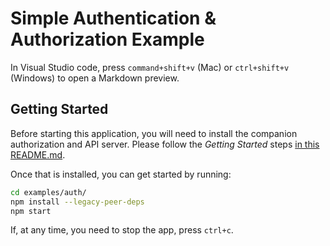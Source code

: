 # Simple Authentication & Authorization Example

In Visual Studio code, press `command+shift+v` (Mac) or `ctrl+shift+v` (Windows) to open a Markdown preview.

## Getting Started

Before starting this application, you will need to install the companion authorization and API server. Please follow the _Getting Started_ steps [in this README.md](../../authorization-server/README.md).

Once that is installed, you can get started by running:

```bash
cd examples/auth/
npm install --legacy-peer-deps
npm start
```

If, at any time, you need to stop the app, press `ctrl+c`.
